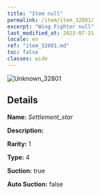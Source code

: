 ```yaml
---
title: "Item null"
permalink: /item/item_32801/
excerpt: "Wing Fighter null"
last_modified_at: 2023-07-21
locale: en
ref: "item_32801.md"
toc: false
classes: wide
---
```



 ![Unknown_32801](/images/item/Settlement_star_p.png)



## Details

 **Name:** *Settlement_star* 

 **Description:** 

 **Rarity:** 1 

 **Type:** 4 

 **Suction:** true 

 **Auto Suction:** false 


